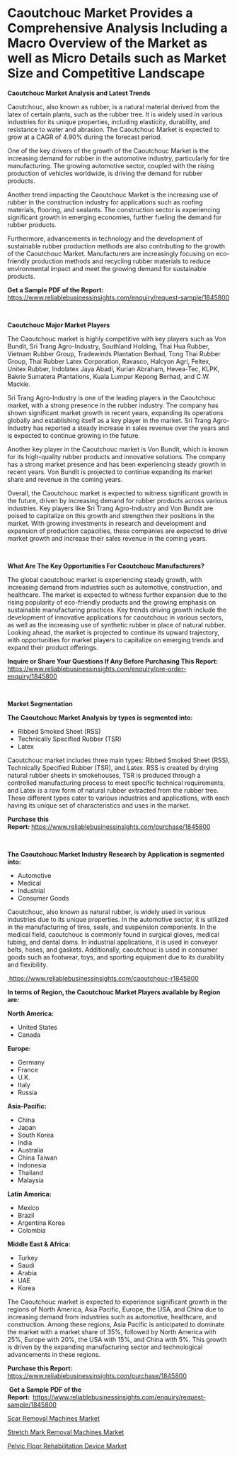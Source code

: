 <p><h1>Caoutchouc Market Provides a Comprehensive Analysis Including a Macro Overview of the Market as well as Micro Details such as Market Size and Competitive Landscape</h1></p><p><strong>Caoutchouc Market Analysis and Latest Trends</strong></p>
<p><p>Caoutchouc, also known as rubber, is a natural material derived from the latex of certain plants, such as the rubber tree. It is widely used in various industries for its unique properties, including elasticity, durability, and resistance to water and abrasion. The Caoutchouc Market is expected to grow at a CAGR of 4.90% during the forecast period.</p><p>One of the key drivers of the growth of the Caoutchouc Market is the increasing demand for rubber in the automotive industry, particularly for tire manufacturing. The growing automotive sector, coupled with the rising production of vehicles worldwide, is driving the demand for rubber products.</p><p>Another trend impacting the Caoutchouc Market is the increasing use of rubber in the construction industry for applications such as roofing materials, flooring, and sealants. The construction sector is experiencing significant growth in emerging economies, further fueling the demand for rubber products.</p><p>Furthermore, advancements in technology and the development of sustainable rubber production methods are also contributing to the growth of the Caoutchouc Market. Manufacturers are increasingly focusing on eco-friendly production methods and recycling rubber materials to reduce environmental impact and meet the growing demand for sustainable products.</p></p>
<p><strong>Get a Sample PDF of the Report:&nbsp;</strong> <a href="https://www.reliablebusinessinsights.com/enquiry/request-sample/1845800">https://www.reliablebusinessinsights.com/enquiry/request-sample/1845800</a></p>
<p>&nbsp;</p>
<p><strong>Caoutchouc Major Market Players</strong></p>
<p><p>The Caoutchouc market is highly competitive with key players such as Von Bundit, Sri Trang Agro-Industry, Southland Holding, Thai Hua Rubber, Vietnam Rubber Group, Tradewinds Plantation Berhad, Tong Thai Rubber Group, Thai Rubber Latex Corporation, Ravasco, Halcyon Agri, Feltex, Unitex Rubber, Indolatex Jaya Abadi, Kurian Abraham, Hevea-Tec, KLPK, Bakrie Sumatera Plantations, Kuala Lumpur Kepong Berhad, and C.W. Mackie.</p><p>Sri Trang Agro-Industry is one of the leading players in the Caoutchouc market, with a strong presence in the rubber industry. The company has shown significant market growth in recent years, expanding its operations globally and establishing itself as a key player in the market. Sri Trang Agro-Industry has reported a steady increase in sales revenue over the years and is expected to continue growing in the future.</p><p>Another key player in the Caoutchouc market is Von Bundit, which is known for its high-quality rubber products and innovative solutions. The company has a strong market presence and has been experiencing steady growth in recent years. Von Bundit is projected to continue expanding its market share and revenue in the coming years.</p><p>Overall, the Caoutchouc market is expected to witness significant growth in the future, driven by increasing demand for rubber products across various industries. Key players like Sri Trang Agro-Industry and Von Bundit are poised to capitalize on this growth and strengthen their positions in the market. With growing investments in research and development and expansion of production capacities, these companies are expected to drive market growth and increase their sales revenue in the coming years.</p></p>
<p>&nbsp;</p>
<p><strong>What Are The Key Opportunities For Caoutchouc Manufacturers?</strong></p>
<p><p>The global caoutchouc market is experiencing steady growth, with increasing demand from industries such as automotive, construction, and healthcare. The market is expected to witness further expansion due to the rising popularity of eco-friendly products and the growing emphasis on sustainable manufacturing practices. Key trends driving growth include the development of innovative applications for caoutchouc in various sectors, as well as the increasing use of synthetic rubber in place of natural rubber. Looking ahead, the market is projected to continue its upward trajectory, with opportunities for market players to capitalize on emerging trends and expand their product offerings.</p></p>
<p><strong>Inquire or Share Your Questions If Any Before Purchasing This Report:</strong> <a href="https://www.reliablebusinessinsights.com/enquiry/pre-order-enquiry/1845800">https://www.reliablebusinessinsights.com/enquiry/pre-order-enquiry/1845800</a></p>
<p>&nbsp;</p>
<p><strong>Market Segmentation</strong></p>
<p><strong>The Caoutchouc Market Analysis by types is segmented into:</strong></p>
<p><ul><li>Ribbed Smoked Sheet (RSS)</li><li>Technically Specified Rubber (TSR)</li><li>Latex</li></ul></p>
<p><p>Caoutchouc market includes three main types: Ribbed Smoked Sheet (RSS), Technically Specified Rubber (TSR), and Latex. RSS is created by drying natural rubber sheets in smokehouses, TSR is produced through a controlled manufacturing process to meet specific technical requirements, and Latex is a raw form of natural rubber extracted from the rubber tree. These different types cater to various industries and applications, with each having its unique set of characteristics and uses in the market.</p></p>
<p><strong>Purchase this Report:&nbsp;</strong><a href="https://www.reliablebusinessinsights.com/purchase/1845800">https://www.reliablebusinessinsights.com/purchase/1845800</a></p>
<p>&nbsp;</p>
<p><strong>The Caoutchouc Market Industry Research by Application is segmented into:</strong></p>
<p><ul><li>Automotive</li><li>Medical</li><li>Industrial</li><li>Consumer Goods</li></ul></p>
<p><p>Caoutchouc, also known as natural rubber, is widely used in various industries due to its unique properties. In the automotive sector, it is utilized in the manufacturing of tires, seals, and suspension components. In the medical field, caoutchouc is commonly found in surgical gloves, medical tubing, and dental dams. In industrial applications, it is used in conveyor belts, hoses, and gaskets. Additionally, caoutchouc is used in consumer goods such as footwear, toys, and sporting equipment due to its durability and flexibility.</p></p>
<p><a href="https://www.reliablebusinessinsights.com/caoutchouc-r1845800">&nbsp;https://www.reliablebusinessinsights.com/caoutchouc-r1845800</a></p>
<p><strong>In terms of Region, the Caoutchouc Market Players available by Region are:</strong></p>
<p>
    <p> <strong> North America: </strong>
        <ul>
            <li>United States</li>
            <li>Canada</li>
        </ul>
        </p> 
    <p> <strong> Europe: </strong>
        <ul>
            <li>Germany</li>
            <li>France</li>
            <li>U.K.</li>
            <li>Italy</li>
            <li>Russia</li>
        </ul>
        </p> 
    <p> <strong> Asia-Pacific: </strong>
        <ul>
            <li>China</li>
            <li>Japan</li>
            <li>South Korea</li>
            <li>India</li>
            <li>Australia</li>
            <li>China Taiwan</li>
            <li>Indonesia</li>
            <li>Thailand</li>
            <li>Malaysia</li>
        </ul>
        </p> 
    <p> <strong> Latin America: </strong>
        <ul>
            <li>Mexico</li>
            <li>Brazil</li>
            <li>Argentina Korea</li>
            <li>Colombia</li>
        </ul>
        </p> 
    <p> <strong> Middle East & Africa: </strong>
        <ul>
            <li>Turkey</li>
            <li>Saudi</li>
            <li>Arabia</li>
            <li>UAE</li>
            <li>Korea</li>
        </ul>
    </p>
    </p>
<p><p>The Caoutchouc market is expected to experience significant growth in the regions of North America, Asia Pacific, Europe, the USA, and China due to increasing demand from industries such as automotive, healthcare, and construction. Among these regions, Asia Pacific is anticipated to dominate the market with a market share of 35%, followed by North America with 25%, Europe with 20%, the USA with 15%, and China with 5%. This growth is driven by the expanding manufacturing sector and technological advancements in these regions.</p></p>
<p><strong>Purchase this Report: </strong><a href="https://www.reliablebusinessinsights.com/purchase/1845800">https://www.reliablebusinessinsights.com/purchase/1845800</a></p>
<p>&nbsp;<strong>Get a Sample PDF of the Report:&nbsp;&nbsp;</strong><a href="https://www.reliablebusinessinsights.com/enquiry/request-sample/1845800">https://www.reliablebusinessinsights.com/enquiry/request-sample/1845800</a></p>
<p><strong></strong></p>
<p><p><a href="https://github.com/verajwilson971/Market-Research-Report-List-1/blob/main/scar-removal-machines-market.md">Scar Removal Machines Market</a></p><p><a href="https://github.com/ORAZITOM/Market-Research-Report-List-1/blob/main/stretch-mark-removal-machines-market.md">Stretch Mark Removal Machines Market</a></p><p><a href="https://github.com/JosephWillisbXXgf/Market-Research-Report-List-1/blob/main/pelvic-floor-rehabilitation-device-market.md">Pelvic Floor Rehabilitation Device Market</a></p></p>